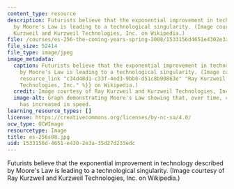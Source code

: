 ```yaml
---
content_type: resource
description: Futurists believe that the exponential improvement in technology described
  by Moore's Law is leading to a technological singularity. (Image courtesy of Ray
  Kurzweil and Kurzweil Technologies, Inc. on Wikipedia.)
file: /courses/es-256-the-coming-years-spring-2008/1533156d4651e4302e3a35d27d233edc_es-256s08.jpg
file_size: 52414
file_type: image/jpeg
image_metadata:
  caption: Futurists believe that the exponential improvement in technology described
    by Moore's Law is leading to a technological singularity. (Image courtesy of {{%
    resource_link "c34d48d1-c33f-4ed3-9bb0-d51c8b90863e" "Ray Kurzweil and Kurzweil
    Technologies, Inc." %}} on Wikipedia.)
  credit: Image courtesy of Ray Kurzweil and Kurzweil Technologies, Inc. on Wikipedia.
  image-alt: Graph demonstrating Moore's Law showing that, over time, computer hardware
    has increased in speed.
learning_resource_types: []
license: https://creativecommons.org/licenses/by-nc-sa/4.0/
ocw_type: OCWImage
resourcetype: Image
title: es-256s08.jpg
uid: 1533156d-4651-e430-2e3a-35d27d233edc
---
```

Futurists believe that the exponential improvement in technology described by Moore's Law is leading to a technological singularity. (Image courtesy of Ray Kurzweil and Kurzweil Technologies, Inc. on Wikipedia.)
